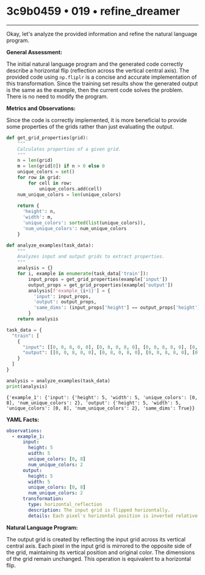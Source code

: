 # 3c9b0459 • 019 • refine_dreamer

---
Okay, let's analyze the provided information and refine the natural language program.

**General Assessment:**

The initial natural language program and the generated code correctly describe a horizontal flip (reflection across the vertical central axis). The provided code using `np.fliplr` is a concise and accurate implementation of this transformation. Since the training set results show the generated output is the same as the example, then the current code solves the problem. There is no need to modify the program.

**Metrics and Observations:**

Since the code is correctly implemented, it is more beneficial to provide some properties of the grids rather than just evaluating the output.

```python
def get_grid_properties(grid):
    """
    Calculates properties of a given grid.
    """
    n = len(grid)
    m = len(grid[0]) if n > 0 else 0
    unique_colors = set()
    for row in grid:
        for cell in row:
            unique_colors.add(cell)
    num_unique_colors = len(unique_colors)
    
    return {
      'height': n,
      'width': m,
      'unique_colors': sorted(list(unique_colors)),
      'num_unique_colors': num_unique_colors
    }

def analyze_examples(task_data):
    """
    Analyzes input and output grids to extract properties.
    """
    analysis = {}
    for i, example in enumerate(task_data['train']):
        input_props = get_grid_properties(example['input'])
        output_props = get_grid_properties(example['output'])
        analysis[f'example_{i+1}'] = {
          'input': input_props,
          'output': output_props,
          'same_dims': (input_props['height'] == output_props['height']) and (input_props['width'] == output_props['width']),
        }
    return analysis

task_data = {
  "train": [
    {
      "input": [[0, 0, 8, 0, 0], [0, 8, 0, 8, 0], [0, 8, 8, 8, 0], [0, 8, 0, 8, 0], [0, 0, 8, 0, 0]],
      "output": [[0, 0, 8, 0, 0], [0, 8, 0, 8, 0], [0, 8, 8, 8, 0], [0, 8, 0, 8, 0], [0, 0, 8, 0, 0]]
    }
  ]
}

analysis = analyze_examples(task_data)
print(analysis)

```

```output
{'example_1': {'input': {'height': 5, 'width': 5, 'unique_colors': [0, 8], 'num_unique_colors': 2}, 'output': {'height': 5, 'width': 5, 'unique_colors': [0, 8], 'num_unique_colors': 2}, 'same_dims': True}}
```

**YAML Facts:**

```yaml
observations:
  - example_1:
      input:
        height: 5
        width: 5
        unique_colors: [0, 8]
        num_unique_colors: 2
      output:
        height: 5
        width: 5
        unique_colors: [0, 8]
        num_unique_colors: 2
      transformation:
        type: horizontal_reflection
        description: The input grid is flipped horizontally.
        details: Each pixel's horizontal position is inverted relative to the center, while height and color stay unchanged
```

**Natural Language Program:**

The output grid is created by reflecting the input grid across its vertical central axis.  Each pixel in the input grid is mirrored to the opposite side of the grid, maintaining its vertical position and original color. The dimensions of the grid remain unchanged. This operation is equivalent to a horizontal flip.

